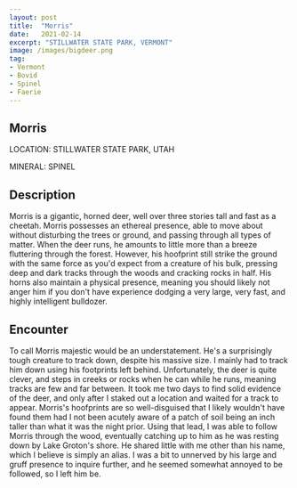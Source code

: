 ```yaml
---
layout: post
title:  "Morris"
date:   2021-02-14
excerpt: "STILLWATER STATE PARK, VERMONT"
image: /images/bigdeer.png
tag:
- Vermont
- Bovid
- Spinel
- Faerie
---
```


## Morris

LOCATION: STILLWATER STATE PARK, UTAH

MINERAL: SPINEL

## Description

Morris is a gigantic, horned deer, well over three stories tall and fast as a cheetah. Morris possesses an ethereal presence, able to move about without disturbing the trees or ground, and passing through all types of matter. When the deer runs, he amounts to little more than a breeze fluttering through the forest. However, his hoofprint still strike the ground with the same force as you'd expect from a creature of his bulk, pressing deep and dark tracks through the woods and cracking rocks in half. His horns also maintain a physical presence, meaning you should likely not anger him if you don't have experience dodging a very large, very fast, and highly intelligent bulldozer.


## Encounter
To call Morris majestic would be an understatement. He's a surprisingly tough creature to track down, despite his massive size. I mainly had to track him down using his footprints left behind. Unfortunately, the deer is quite clever, and steps in creeks or rocks when he can while he runs, meaning tracks are few and far between. It took me two days to find solid evidence of the deer, and only after I staked out a location and waited for a track to appear. Morris's hoofprints are so well-disguised that I likely wouldn't have found them had I not been acutely aware of a patch of soil being an inch taller than what it was the night prior. Using that lead, I was able to follow Morris through the wood, eventually catching up to him as he was resting down by Lake Groton's shore. He shared little with me other than his name, which I believe is simply an alias. I was a bit to unnerved by his large and gruff presence to inquire further, and he seemed somewhat annoyed to be followed, so I left him be.